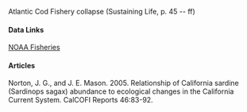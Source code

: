 Atlantic Cod Fishery collapse (Sustaining Life, p. 45 -- ff)

#### Data Links

[NOAA Fisheries](https://foss.nmfs.noaa.gov)

#### Articles
Norton, J. G., and J. E. Mason. 2005. Relationship of California sardine (Sardinops sagax) abundance to ecological changes in the California Current System. CalCOFI Reports 46:83-92. 
